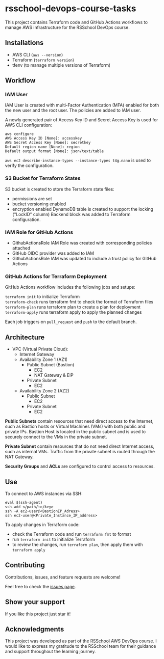 # rsschool-devops-course-tasks
This project contains Terraform code and GitHub Actions workflows to manage AWS infrastructure for the RSSchool DevOps course.

## Installations
- AWS CLI (`aws --version`)
- Terraform (`terraform version`)
- tfenv (to manage multiple versions of Terraform)

## Workflow
### IAM User
IAM User is created with multi-Factor Authentication (MFA) enabled for both the new user and the root user. The policies are added to IAM user.

A newly generated pair of Access Key ID and Secret Access Key is used for AWS CLI configuration:
```
aws configure
AWS Access Key ID [None]: accesskey
AWS Secret Access Key [None]: secretkey
Default region name [None]: region
Default output format [None]: json/text/table
```
`aws ec2 describe-instance-types --instance-types t4g.nano` is used to verify the configuration.

### S3 Bucket for Terraform States
S3 bucket is created to store the Terraform state files:
- permissions are set
- bucket versioning enabled
- encryption enabled
DynamoDB table is created to support the locking ("LockID" column)
Backend block was added to Terraform configuration.

### IAM Role for GitHub Actions
- GithubActionsRole IAM Role was created with corresponding policies attached
- GitHub OIDC provider was added to IAM  
- GithubActionsRole IAM was updated to include a trust policy for GitHub Actions

### GitHub Actions for Terraform Deployment
GitHub Actions workflow includes the following jobs and setups:

`terraform init` to initialize Terraform  
`terraform-check` runs terraform fmt to check the format of Terraform files  
`terraform-plan` runs terraform plan to create a plan for deployment  
`terraform-apply` runs terraform apply to apply the planned changes  

Each job triggers on `pull_request` and `push` to the default branch.

## Architecture
- VPC (Virtual Private Cloud):
  - Internet Gateway
  - Availability Zone 1 (AZ1)
    - Public Subnet (Bastion)
      - EC2
      - NAT Gateway & EIP
    - Private Subnet
      - EC2
  - Availability Zone 2 (AZ2)
    - Public Subnet
      - EC2
    - Private Subnet
      - EC2

**Public Subnets** contain resources that need direct access to the Internet, such as Bastion hosts or Virtual Machines (VMs) with both public and private IPs. Bastion Host is located in the public subnet and is used to securely connect to the VMs in the private subnet.

**Private Subnet** contain resources that do not need direct Internet access, such as internal VMs. Traffic from the private subnet is routed through the NAT Gateway.

**Security Groups** and **ACLs** are configured to control access to resources.

## Use
To connect to AWS instances via SSH:
```
eval $(ssh-agent)
ssh-add </path/to/key>
ssh -A ec2-user@<BastionIP_Adress>
ssh ec2-user@<Private_Instance_IP_address>
```
To apply changes in Terraform code:
- check the Terraform code and run `terraform fmt` to format
- run `terraform init` to initialize Terraform
- to review the changes, run `terraform plan`, then apply them with `terraform apply`


## Contributing

Contributions, issues, and feature requests are welcome!

Feel free to check the [issues page](../../issues/).


## Show your support

If you like this project just star it!


## Acknowledgments

This project was developed as part of the [RSSchool](https://rs.school/courses/aws-devops) AWS DevOps course. I would like to express my gratitude to the RSSchool team for their guidance and support throughout the learning journey.

